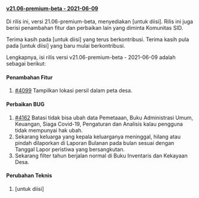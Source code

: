 #### [v21.06-premium-beta - 2021-06-09](https://github.com/OpenSID/premium/compare/v21.05-premium...rilis-dev)

Di rilis ini, versi 21.06-premium-beta, menyediakan [untuk diisi]. Rilis ini juga berisi penambahan fitur dan perbaikan lain yang diminta Komunitas SID.

Terima kasih pada [untuk diisi] yang terus berkontribusi. Terima kasih pula pada [untuk diisi] yang baru mulai berkontribusi.

Lengkapnya, isi rilis versi v21.06-premium-beta - 2021-06-09 adalah sebagai berikut:

#### Penambahan Fitur
1. [#4099](https://github.com/OpenSID/OpenSID/issues/4099) Tampilkan lokasi persil dalam peta desa.


#### Perbaikan BUG
1. [#4162](https://github.com/OpenSID/OpenSID/issues/4162) Batasi tidak bisa ubah data Pemetaaan, Buku Administrasi Umum, Keuangan, Siaga Covid-19, Pengaturan dan Analisis kalau pengguna tidak mempunyai hak ubah.
2. Sekarang keluarga yang kepala keluarganya meninggal, hilang atau pindah dilaporkan di Laporan Bulanan pada bulan sesuai dengan Tanggal Lapor peristiwa yang bersangkutan.
3. Sekarang filter tahun berjalan normal di Buku Inventaris dan Kekayaan Desa.


#### Perubahan Teknis
1. [untuk diisi]